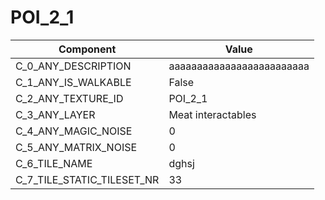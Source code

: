 

# POI_2_1



| Component | Value | 
|  --  |  --  | 
| C_0_ANY_DESCRIPTION | aaaaaaaaaaaaaaaaaaaaaaaaa | 
| C_1_ANY_IS_WALKABLE | False | 
| C_2_ANY_TEXTURE_ID | POI_2_1 | 
| C_3_ANY_LAYER | Meat interactables | 
| C_4_ANY_MAGIC_NOISE | 0 | 
| C_5_ANY_MATRIX_NOISE | 0 | 
| C_6_TILE_NAME | dghsj | 
| C_7_TILE_STATIC_TILESET_NR | 33 | 

